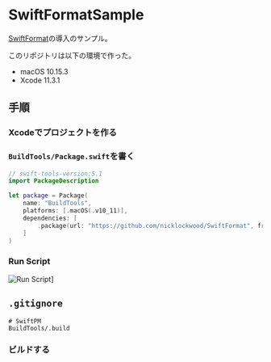 
# SwiftFormatSample

[SwiftFormat](https://github.com/nicklockwood/SwiftFormat)の導入のサンプル。

このリポジトリは以下の環境で作った。

- macOS 10.15.3
- Xcode 11.3.1

## 手順

### Xcodeでプロジェクトを作る

### `BuildTools/Package.swift`を書く

```swift
// swift-tools-version:5.1
import PackageDescription

let package = Package(
    name: "BuildTools",
    platforms: [.macOS(.v10_11)],
    dependencies: [
        .package(url: "https://github.com/nicklockwood/SwiftFormat", from: "0.41.2"),
    ]
)
```

### Run Script

![Run Script](https://i.gyazo.com/3b877684d031bcf7d9fe4d5019aadf1d.png)]

## `.gitignore`

```.gitignore
# SwiftPM
BuildTools/.build
```

### ビルドする
